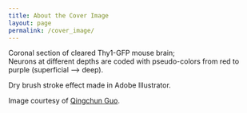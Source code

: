```yaml
---
title: About the Cover Image
layout: page
permalink: /cover_image/
---
```


Coronal section of cleared Thy1-GFP mouse brain;<br>
Neurons at different depths are coded with pseudo-colors from red to purple (superficial --> deep).

Dry brush stroke effect made in Adobe Illustrator.

Image courtesy of [Qingchun Guo](http://www.cibr.ac.cn/#/science/team/detail/53). 
